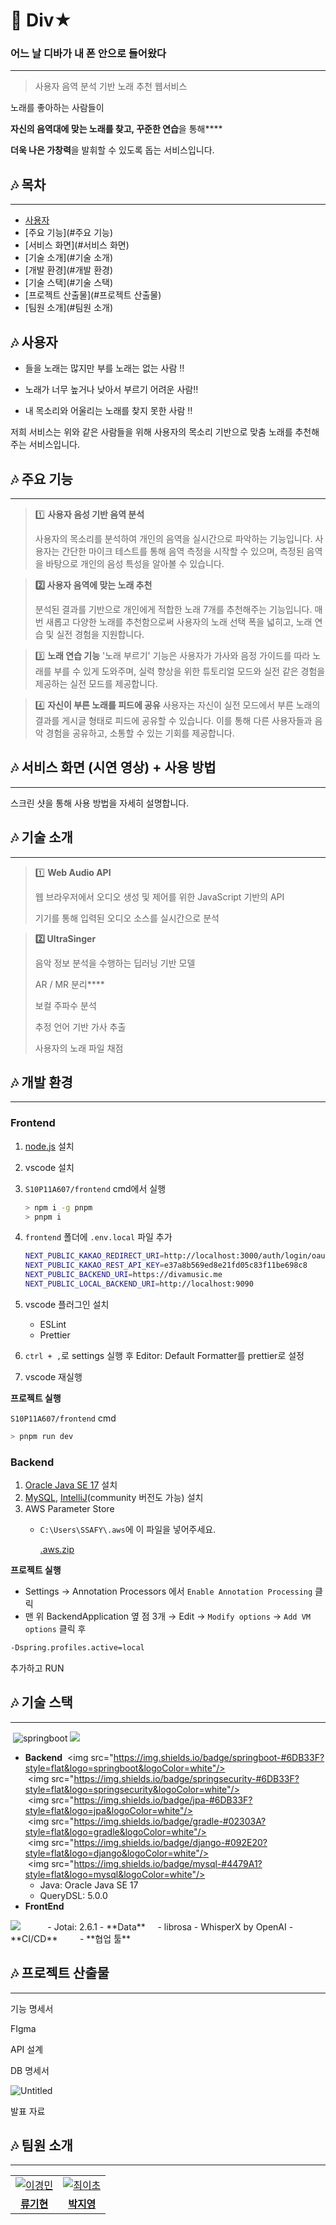 # **🎤 Div★**

### **어느 날 디바가 내 폰 안으로 들어왔다**

---

> 사용자 음역 분석 기반 노래 추천 웹서비스
> 

노래를 좋아하는 사람들이

**자신의 음역대에 맞는 노래를 찾고, 꾸준한 연습**을 통해****

**더욱 나은 가창력**을 발휘할 수 있도록 돕는 서비스입니다.


## **🎶** 목차

---

- [사용자](#사용자)
- [주요 기능](#주요 기능)
- [서비스 화면](#서비스 화면)
- [기술 소개](#기술 소개)
- [개발 환경](#개발 환경)
- [기술 스택](#기술 스택)
- [프로젝트 산출물](#프로젝트 산출물)
- [팀원 소개](#팀원 소개)


## **🎶 사용자**

- 들을 노래는 많지만 부를 노래는 없는 사람 ‼️

- 노래가 너무 높거나 낮아서 부르기 어려운 사람‼️

- 내 목소리와 어울리는 노래를 찾지 못한 사람 ‼️

저희 서비스는 위와 같은 사람들을 위해 사용자의 목소리 기반으로 맞춤 노래를 추천해주는 서비스입니다.


## **🎶 주요 기능**

---

> 1️⃣ **사용자 음성 기반 음역 분석**
> 
> 
> 사용자의 목소리를 분석하여 개인의 음역을 실시간으로 파악하는 기능입니다. 사용자는 간단한 마이크 테스트를 통해 음역 측정을 시작할 수 있으며, 측정된 음역을 바탕으로 개인의 음성 특성을 알아볼 수 있습니다.
> 

> **2️⃣ 사용자 음역에 맞는 노래 추천**
> 
> 
> 분석된 결과를 기반으로 개인에게 적합한 노래 7개를 추천해주는 기능입니다. 매번 새롭고 다양한 노래를 추천함으로써 사용자의 노래 선택 폭을 넓히고, 노래 연습 및 실전 경험을 지원합니다.
> 

> 3️⃣ **노래 연습 기능**
'노래 부르기' 기능은 사용자가 가사와 음정 가이드를 따라 노래를 부를 수 있게 도와주며, 실력 향상을 위한 튜토리얼 모드와 실전 같은 경험을 제공하는 실전 모드를 제공합니다.
> 

> 4️⃣ **자신이 부른 노래를 피드에 공유**
사용자는 자신이 실전 모드에서 부른 노래의 결과를 게시글 형태로 피드에 공유할 수 있습니다. 이를 통해 다른 사용자들과 음악 경험을 공유하고, 소통할 수 있는 기회를 제공합니다.
> 


## **🎶 서비스 화면 (시연 영상) +** 사용 방법

---


스크린 샷을 통해 사용 방법을 자세히 설명합니다.

## **🎶 기술 소개**

---

> 1️⃣ **Web Audio API**
> 
> 
> 웹 브라우저에서 오디오 생성 및 제어를 위한 JavaScript 기반의 API
> 
> 기기를 통해 입력된 오디오 소스를 실시간으로 분석
> 


> **2️⃣ UltraSinger**
> 
> 
> 음악 정보 분석을 수행하는 딥러닝 기반 모델
> 
> AR / MR 분리****
> 
> 보컬 주파수 분석
> 
> 추정 언어 기반 가사 추출
> 
> 사용자의 노래 파일 채점
> 


## **🎶** 개발 환경

---

### **Frontend**

1. [node.js](https://nodejs.org/dist/v20.11.0/node-v20.11.0-x64.msi) 설치
2. vscode 설치
3. `S10P11A607/frontend` cmd에서 실행
    
    ```bash
    > npm i -g pnpm
    > pnpm i
    ```
    
4. `frontend` 폴더에 `.env.local` 파일 추가
    
    ```bash
    NEXT_PUBLIC_KAKAO_REDIRECT_URI=http://localhost:3000/auth/login/oauth2/code/kakao
    NEXT_PUBLIC_KAKAO_REST_API_KEY=e37a8b569ed8e21fd05c83f11be698c8
    NEXT_PUBLIC_BACKEND_URI=https://divamusic.me
    NEXT_PUBLIC_LOCAL_BACKEND_URI=http://localhost:9090
    ```
    
5. vscode 플러그인 설치
    - ESLint
    - Prettier
6. `ctrl + ,`로 settings 실행 후 Editor: Default Formatter를 prettier로 설정
7. vscode 재실행

**프로젝트 실행**

`S10P11A607/frontend` cmd

```bash
> pnpm run dev
```

### **Backend**

1. [Oracle Java SE 17](https://download.oracle.com/java/17/archive/jdk-17.0.9_windows-x64_bin.exe) 설치
2. [MySQL](https://downloads.mysql.com/archives/get/p/25/file/mysql-installer-community-8.0.34.0.msi), [IntelliJ](https://www.jetbrains.com/ko-kr/idea/download/?section=windows)(community 버전도 가능) 설치
3. AWS Parameter Store
    - `C:\Users\SSAFY\.aws`에 이 파일을 넣어주세요.
        
        [.aws.zip](https://prod-files-secure.s3.us-west-2.amazonaws.com/7c627ca3-6c47-48ff-b3f2-5d897f6a09ae/020c3210-7aa9-49d4-ba8d-29d98fb8db74/.aws.zip)
        

**프로젝트 실행**

- Settings → Annotation Processors 에서 `Enable Annotation Processing` 클릭
- 맨 위 BackendApplication 옆 점 3개 → Edit → `Modify options` → `Add VM options` 클릭 후

```bash
-Dspring.profiles.active=local
```

추가하고 RUN


## **🎶 기술 스택**

---
 <img alt="springboot" src ="https://img.shields.io/badge/springboot(1).svg?&style=for-the-badge&logo=springboot&logoColor=#6DB33F"/>
<img src="https://img.shields.io/badge/java-007396?style=for-the-badge&logo=java&logoColor=white">

- **Backend**
 <img src="https://img.shields.io/badge/springboot-#6DB33F?style=flat&logo=springboot&logoColor=white"/>
 <img src="https://img.shields.io/badge/springsecurity-#6DB33F?style=flat&logo=springsecurity&logoColor=white"/>
 <img src="https://img.shields.io/badge/jpa-#6DB33F?style=flat&logo=jpa&logoColor=white"/>
 <img src="https://img.shields.io/badge/gradle-#02303A?style=flat&logo=gradle&logoColor=white"/>
 <img src="https://img.shields.io/badge/django-#092E20?style=flat&logo=django&logoColor=white"/>
 <img src="https://img.shields.io/badge/mysql-#4479A1?style=flat&logo=mysql&logoColor=white"/>
    - Java: Oracle Java SE 17
    - QueryDSL: 5.0.0
- **FrontEnd**
 <img src="https://img.shields.io/badge/react-61DAFB?style=for-the-badge&logo=react&logoColor=black">
 <img src="https://img.shields.io/badge/react-61DAFB?style=flat&logo=react&logoColor=black"/>
 <img src="https://img.shields.io/badge/nodedotjs-#339933?style=flat&logo=nodedotjs&logoColor=white"/>
 <img src="https://img.shields.io/badge/typescript-#3178C6?style=flat&logo=typescript&logoColor=white"/>
 <img src="https://img.shields.io/badge/pnpm-#F69220?style=flat&logo=pnpm&logoColor=black"/>
 <img src="https://img.shields.io/badge/nextdotjs-#000000?style=flat&logo=nextdotjs&logoColor=white"/>
    - Jotai: 2.6.1
- **Data**
 <img src="https://img.shields.io/badge/tensorflow-#FF6F00?style=flat&logo=tensorflow&logoColor=white"/>
 <img src="https://img.shields.io/badge/pytorch-#EE4C2C?style=flat&logo=pytorch&logoColor=white"/>
    - librosa
    - WhisperX by OpenAI
- **CI/CD**
 <img src="https://img.shields.io/badge/amazonec2-#FF9900?style=flat&logo=amazonec2&logoColor=black"/>
 <img src="https://img.shields.io/badge/jenkins-#D24939?style=flat&logo=jenkins&logoColor=white"/>
 <img src="https://img.shields.io/badge/docker-#2496ED?style=flat&logo=docker&logoColor=white"/>
 <img src="https://img.shields.io/badge/nginx-#009639?style=flat&logo=nginx&logoColor=white"/>
- **협업 툴**
 <img src="https://img.shields.io/badge/gitlab-#FC6D26?style=flat&logo=gitlab&logoColor=white"/>
 <img src="https://img.shields.io/badge/jira-#0052CC?style=flat&logo=jira&logoColor=white"/>
 <img src="https://img.shields.io/badge/mattermost-#0058CC?style=flat&logo=mattermost&logoColor=white"/>
 <img src="https://img.shields.io/badge/notion-#000000?style=flat&logo=notion&logoColor=white"/>
 <img src="https://img.shields.io/badge/figma-#F24E1E?style=flat&logo=figma&logoColor=white"/>


## **🎶 프로젝트 산출물**

---

기능 명세서

FIgma

API 설계

DB 명세서

![Untitled](https://prod-files-secure.s3.us-west-2.amazonaws.com/7c627ca3-6c47-48ff-b3f2-5d897f6a09ae/c72a83a0-f681-4361-a4f4-238d68f7c241/Untitled.png)

발표 자료


## **🎶** 팀원 소개

---

<table>
  <tr>
    <td align="center">
      <a href="https://github.com/meenyweeny">
        <img src="https://github.com/meenyweeny.png" alt="이경민" />
      </a>
    </td>
    <td align="center">
      <a href="https://github.com/yichoya">
        <img src="https://github.com/yichoya.png" alt="최이초" />
      </a>
    </td>
  </tr>
  <tr>
    <td align="center">
      <a href="이미지 주소">
        <b>류기현</b>
      </a>
    </td>
    <td align="center">
      <a href="이미지 주소">
        <b>박지영</b>
      </a>
    </td>
  </tr>
</table>
